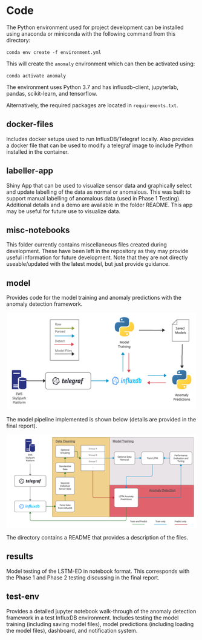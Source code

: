 # Code

The Python environment used for project development can be installed using anaconda or miniconda with the following command from this directory:

`conda env create -f environment.yml`

This will create the `anomaly` environment which can then be activated using:

`conda activate anomaly`

The environment uses Python 3.7 and has influxdb-client, jupyterlab, pandas, scikit-learn, and tensorflow.

Alternatively, the required packages are located in `requirements.txt`.

## docker-files

Includes docker setups used to run InfluxDB/Telegraf locally. Also provides a docker file that can be used to modify a telegraf image to include Python installed in the container.

## labeller-app

Shiny App that can be used to visualize sensor data and graphically select and update labelling of the data as normal or anomalous. This was built to support manual labelling of anomalous data (used in Phase 1 Testing). Additional details and a demo are available in the folder README. This app may be useful for future use to visualize data.

## misc-notebooks

This folder currently contains miscellaneous files created during development. These have been left in the repository as they may provide useful information for future development. Note that they are not directly useable/updated with the latest model, but just provide guidance.
## model

Provides code for the model training and anomaly predictions with the anomaly detection framework.

<p align="center">
  <img src="../images/framework.png" alt="Anomaly Detection Framework" width="500"/>
</p>

The model pipeline implemented is shown below (details are provided in the final report).

<p align="center">
  <img src="../images/LSTM_pipeline.png" alt="LSTM Pipeline" width="700"/>
</p>

The directory contains a README that provides a description of  the files.

## results

Model testing of the LSTM-ED in notebook format. This corresponds with the Phase 1 and Phase 2 testing discussing in the final report.

## test-env
 
Provides a detailed jupyter notebook walk-through of the anomaly detection framework in a test InfluxDB environment. Includes testing the model training (including saving model files), model predictions (including loading the model files), dashboard, and notification system.

